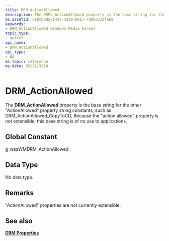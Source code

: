 ```yaml
---
title: DRM_ActionAllowed
description: The DRM\_ActionAllowed property is the base string for the other \ 0034;ActionAllowed \ 0034; property string constants, such as DRM\_ActionAllowed\_CopyToCD, Because the \ 0034;action allowed \ 0034; property is not extensible, this base string is of no use to applications.
ms.assetid: 618cbad5-143c-4229-b617-7b06e332fa69
keywords:
- DRM_ActionAllowed windows Media Format
topic_type:
- apiref
api_name:
- DRM_ActionAllowed
api_type:
- NA
ms.topic: reference
ms.date: 05/31/2018
---
```


# DRM\_ActionAllowed

The **DRM\_ActionAllowed** property is the base string for the other "ActionAllowed" property string constants, such as DRM\_ActionAllowed\_CopyToCD, Because the "action allowed" property is not extensible, this base string is of no use to applications.

## Global Constant

g\_wszWMDRM\_ActionAllowed

## Data Type

No data type.

## Remarks

"ActionAllowed" properties are not currently extensible.

## See also

<dl> <dt>

[**DRM Properties**](drm-properties.md)
</dt> </dl>

 

 




